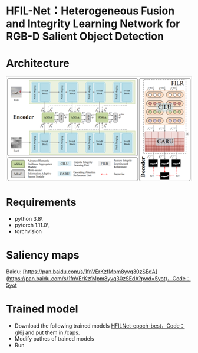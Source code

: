 # HFIL-Net：Heterogeneous Fusion and Integrity Learning Network for RGB-D Salient Object Detection
# Architecture
![](https://github.com/BojueGao/HFIL-Net/blob/master/overview2.0.png)
# Requirements
* python 3.8\
* pytorch 1.11.0\
* torchvision
# Saliency maps
Baidu: [https://pan.baidu.com/s/1fnVErKzfMpm8yvq30zSEdA](https://pan.baidu.com/s/1fnVErKzfMpm8yvq30zSEdA?pwd=5yot)，Code：5yot
# Trained model
* Download the following trained models [HFILNet-epoch-best，Code：gl6j](https://pan.baidu.com/s/10L04GbovNMN-mH3c6lIG_w?pwd=g16j) and put them in /caps.
* Modify pathes of trained models
* Run
